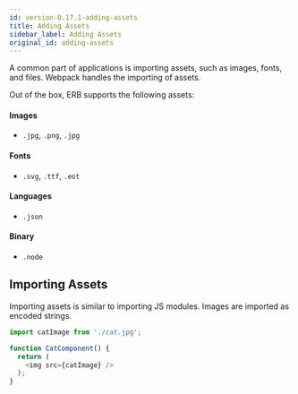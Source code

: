 ```yaml
---
id: version-0.17.1-adding-assets
title: Adding Assets
sidebar_label: Adding Assets
original_id: adding-assets
---
```


A common part of applications is importing assets, such as images, fonts, and files. Webpack handles the importing of assets.

Out of the box, ERB supports the following assets:
#### Images
* `.jpg`, `.png`, `.jpg`
#### Fonts
* `.svg`, `.ttf`, `.eot`
#### Languages
* `.json`
#### Binary
* `.node`

## Importing Assets

Importing assets is similar to importing JS modules. Images are imported as encoded strings.

```js
import catImage from './cat.jpg';

function CatComponent() {
  return (
    <img src={catImage} />
  );
}
```
